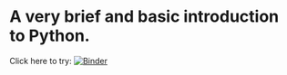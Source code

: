 # A very brief and basic introduction to Python.

Click here to try: [![Binder](http://mybinder.org/badge.svg)](http://mybinder.org/repo/akhmerov/20_minutes_intro_to_python/tree/index.ipynb)
